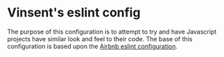 # Vinsent's eslint config

The purpose of this configuration is to attempt to try and have Javascript projects have similar look and feel to their code. The base of this configuration is based upon the [Airbnb eslint configuration](https://github.com/airbnb/javascript/blob/master/README.md).
